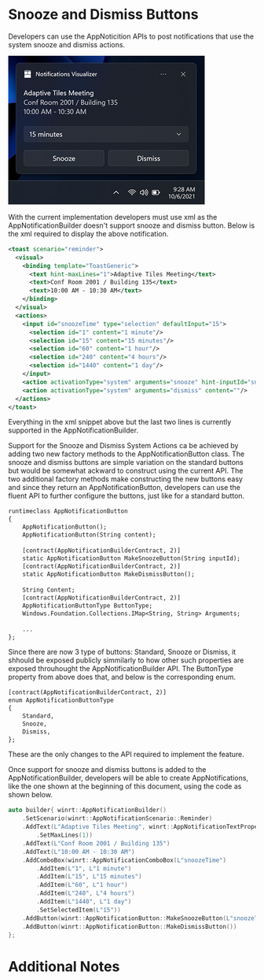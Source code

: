 # Snooze and Dismiss Buttons

Developers can use the AppNoticition APIs to post notifications that use the system snooze and dismiss actions.

![AppNotification Snooze / Dismiss Example](toast-content-snooze-dismiss.png)

With the current implementation developers must use xml as the AppNotificationBuilder doesn't support snooze and dismiss button. 
Below is the xml required to display the above notification.

```xml
<toast scenario="reminder">
  <visual>
    <binding template="ToastGeneric">
      <text hint-maxLines="1">Adaptive Tiles Meeting</text>
      <text>Conf Room 2001 / Building 135</text>
      <text>10:00 AM - 10:30 AM</text>
    </binding>
  </visual>
  <actions>
    <input id="snoozeTime" type="selection" defaultInput="15">
      <selection id="1" content="1 minute"/>
      <selection id="15" content="15 minutes"/>
      <selection id="60" content="1 hour"/>
      <selection id="240" content="4 hours"/>
      <selection id="1440" content="1 day"/>
    </input>
    <action activationType="system" arguments="snooze" hint-inputId="snoozeTime" content="" />
    <action activationType="system" arguments="dismiss" content=""/>
  </actions>
</toast>
```

Everything in the xml snippet above but the last two lines is currently supported in the AppNotificationBuilder.

Support for the Snooze and Dismiss System Actions ca be achieved by adding two new factory methods to the AppNotificationButton class. 
The snooze and dismiss buttons are simple variation on the standard buttons but would be somewhat ackward to construct using the current API. 
The two additional factory methods make constructing the new buttons easy and since they return an AppNotificationButton, developers can use the fluent API to further configure the buttons, just like for a standard button.

```idl
runtimeclass AppNotificationButton
{
    AppNotificationButton();
    AppNotificationButton(String content);

    [contract(AppNotificationBuilderContract, 2)]
    static AppNotificationButton MakeSnoozeButton(String inputId);
    [contract(AppNotificationBuilderContract, 2)]
    static AppNotificationButton MakeDismissButton();

    String Content;
    [contract(AppNotificationBuilderContract, 2)]
    AppNotificationButtonType ButtonType;
    Windows.Foundation.Collections.IMap<String, String> Arguments;
  
    ...
};
```

Since there are now 3 type of buttons: Standard, Snooze or Dismiss, it shhould be exposed publicly simmilarly to how other such properties are exposed throuhought the AppNotificationBuilder API.
The ButtonType property from above does that, and below is the corresponding enum.

```idl
[contract(AppNotificationBuilderContract, 2)]
enum AppNotificationButtonType
{
    Standard,
    Snooze,
    Dismiss,
};
```
These are the only changes to the API required to implement the feature.

Once support for snooze and dismiss buttons is added to the AppNotificationBuilder, developers will be able to create AppNotifications, like the one shown at the beginning of this document, using the code as shown below.

```c++
auto builder{ winrt::AppNotificationBuilder()
    .SetScenario(winrt::AppNotificationScenario::Reminder)
    .AddText(L"Adaptive Tiles Meeting", winrt::AppNotificationTextProperties()
        .SetMaxLines(1))
    .AddText(L"Conf Room 2001 / Building 135")
    .AddText(L"10:00 AM - 10:30 AM")
    .AddComboBox(winrt::AppNotificationComboBox(L"snoozeTime")
        .AddItem(L"1", L"1 minute")
        .AddItem(L"15", L"15 minutes")
        .AddItem(L"60", L"1 hour")
        .AddItem(L"240", L"4 hours")
        .AddItem(L"1440", L"1 day")
        .SetSelectedItem(L"15"))
    .AddButton(winrt::AppNotificationButton::MakeSnoozeButton(L"snoozeTime"))
    .AddButton(winrt::AppNotificationButton::MakeDismissButton())
};
```
# Additional Notes
